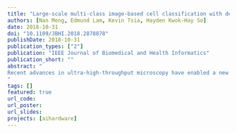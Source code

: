 ```yaml
---
title: "Large-scale multi-class image-based cell classification with deep learning"
authors: [Nan Meng, Edmund Lam, Kevin Tsia, Hayden Kwok-Hay So]
date: 2018-10-31
doi: "10.1109/JBHI.2018.2878878"
publishDate: 2018-10-31
publication_types: ["2"]
publication: "IEEE Journal of Biomedical and Health Informatics"
publication_short: ""
abstract: "
Recent advances in ultra-high-throughput microscopy have enabled a new generation of cell classification methodologies using image-based cell phenotypes alone. In contrast to current single-cell analysis techniques that rely solely on slow and costly genetic/epigenetic analysis, these image-based analyses allow morphological profiling and screening of thousands or even millions of single cells at a fraction of the cost, and have been proven to demonstrate the statistical significance required for understanding the role of cell heterogeneity in diverse biological applications, ranging from cancer screening to drug candidate identification/validation processes. This paper examines the efficacies and opportunities presented by machine learning algorithms in processing large scale datasets with millions of label-free cell images. An automatic single-cell classification framework using convolutional neural network (CNN) has been developed. A comparative analysis of its efficiency in classifying large datasets against conventional k-nearest neighbors (kNN) and support vector machine (SVM) based methods are also presented. Experiments have shown that our proposed framework can efficiently identify multiple types cells with over 99% accuracy based on the phenotypic label-free bright-field images; and CNN-based models perform well and relatively stable against data volume compared with kNN and SVM.
"
tags: []
featured: true
url_code: 
url_poster: 
url_slides: 
projects: [aihardware]
---
```

